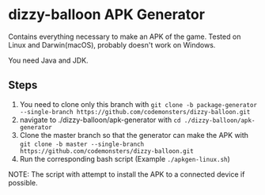 # dizzy-balloon APK Generator
Contains everything necessary to make an APK of the game.
Tested on Linux and Darwin(macOS), probably doesn't work on Windows.

You need Java and JDK.

## Steps
1. You need to clone only this branch with ```git clone -b package-generator --single-branch https://github.com/codemonsters/dizzy-balloon.git```
2. navigate to ./dizzy-balloon/apk-generator with ```cd ./dizzy-balloon/apk-generator```
3. Clone the master branch so that the generator can make the APK with ```git clone -b master --single-branch https://github.com/codemonsters/dizzy-balloon.git```
4. Run the corresponding bash script (Example ```./apkgen-linux.sh```)

NOTE: The script with attempt to install the APK to a connected device if possible.